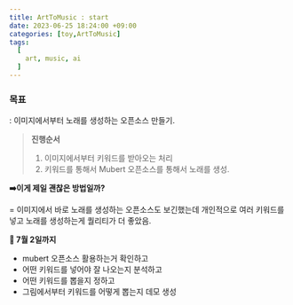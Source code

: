 ```yaml
---
title: ArtToMusic : start
date: 2023-06-25 18:24:00 +09:00
categories: [toy,ArtToMusic]
tags:
  [
    art, music, ai
  ]
---
```


###  목표

: 이미지에서부터 노래를 생성하는 오픈소스 만들기.   



> **진행순서**
>
> 1. 이미지에서부터 키워드를 받아오는 처리
> 2. 키워드를 통해서 Mubert 오픈소스를 통해서 노래를 생성.     



**:arrow_right:이게 제일 괜찮은 방법일까?** 

= 이미지에서 바로 노래를 생성하는 오픈소스도 보긴했는데 개인적으로 여러 키워드를 넣고 노래를 생성하는게 퀄리티가 더 좋았음.

   

**:calendar: 7월 2일까지**

* mubert 오픈소스 활용하는거 확인하고
* 어떤 키워드를 넣어야 잘 나오는지 분석하고
* 어떤 키워드를 뽑을지 정하고
* 그림에서부터 키워드를 어떻게 뽑는지 데모 생성



